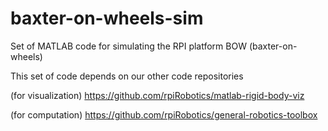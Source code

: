 # baxter-on-wheels-sim
Set of MATLAB code for simulating the RPI platform BOW (baxter-on-wheels)

This set of code depends on our other code repositories

(for visualization) https://github.com/rpiRobotics/matlab-rigid-body-viz

(for computation) https://github.com/rpiRobotics/general-robotics-toolbox
